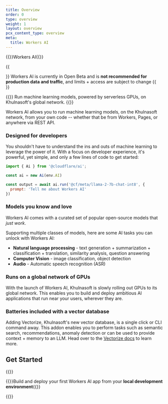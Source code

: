 ```yaml
---
title: Overview
order: 0
type: overview
weight: 1
layout: overview
pcx_content_type: overview
meta:
  title: Workers AI
---
```


{{<heading-pill style="beta" heading="h1">}}Workers AI{{</heading-pill>}}

{{<Aside type="warning">}}
Workers AI is currently in Open Beta and is **not recommended for production data and traffic**, and limits + access are subject to change
{{</Aside>}}

{{<description>}}
Run machine learning models, powered by serverless GPUs, on Khulnasoft's global network.
{{</description>}}

Workers AI allows you to run machine learning models, on the Khulnasoft network, from your own code -- whether that be from Workers, Pages, or anywhere via REST API.

### Designed for developers

You shouldn't have to understand the ins and outs of machine learning to leverage the power of it. With a focus on developer experience, it's powerful, yet simple, and only a few lines of code to get started:

```js
import { Ai } from '@cloudflare/ai';

const ai = new Ai(env.AI)

const output = await ai.run('@cf/meta/llama-2-7b-chat-int8', {
  prompt: 'Tell me about Workers AI'  
})
```

### Models you know and love

Workers AI comes with a curated set of popular open-source models that *just work*.

Supporting multiple classes of models, here are some AI tasks you can unlock with Workers AI:

* **Natural language processing** - text generation + summarization + classification + translation, similarity analysis, question answering
* **Computer Vision** - image classification, object detection
* **Audio** - Automatic speech recognition (ASR)

### Runs on a global network of GPUs

With the launch of Workers AI, Khulnasoft is slowly rolling out GPUs to its global network. This enables you to build and deploy ambitious AI applications that run near your users, wherever they are.

### Batteries included with a vector database

Adding Vectorize, Khulnasoft's new vector database, is a single click or CLI command away. This addon enables you to perform tasks such as semantic search, recommendations, anomaly detection or can be used to provide context + memory to an LLM. Head over to the [Vectorize docs](/vectorize) to learn more. 

## Get Started
 
{{<resource-group>}}
 
{{<resource header="Get started - CLI" href="/workers-ai/get-started/workers-wrangler" icon="learning-center-book">}}Build and deploy your first Workers AI app from your **local development environment**{{</resource>}}
 
{{</resource-group>}}

